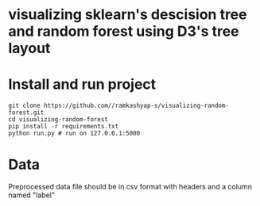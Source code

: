 # visualizing sklearn's descision tree and random forest using D3's tree layout

# Install and run project
    git clone https://github.com//ramkashyap-s/visualizing-random-forest.git
    cd visualizing-random-forest
    pip install -r requirements.txt
    python run.py # run on 127.0.0.1:5000

# Data
  Preprocessed data file should be in csv format with headers and a column named "label"

